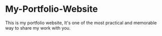 # My-Portfolio-Website
This is my portfolio website, It's one of the most practical and memorable way to share my work with you.
